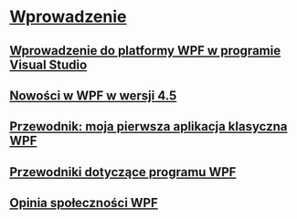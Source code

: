 # [Wprowadzenie](index.md)
## [Wprowadzenie do platformy WPF w programie Visual Studio](introduction-to-wpf-in-vs.md)
## [Nowości w WPF w wersji 4.5](whats-new.md)
## [Przewodnik: moja pierwsza aplikacja klasyczna WPF](walkthrough-my-first-wpf-desktop-application.md)
## [Przewodniki dotyczące programu WPF](wpf-walkthroughs.md)
## [Opinia społeczności WPF](community-feedback.md)
